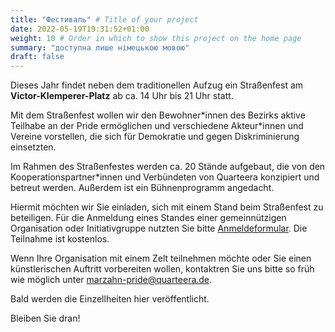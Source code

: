 ```yaml
---
title: "Фестиваль" # Title of your project
date: 2022-05-19T19:31:52+01:00
weight: 10 # Order in which to show this project on the home page
summary: "доступна лише німецькою мовою"
draft: false
---
```

Dieses Jahr findet neben dem traditionellen Aufzug ein Straßenfest am **Victor-Klemperer-Platz** ab ca. 14 Uhr bis 21 Uhr statt.

Mit dem Straßenfest wollen wir den Bewohner\*innen des Bezirks aktive Teilhabe an der Pride ermöglichen und verschiedene Akteur\*innen und Vereine vorstellen, die sich für Demokratie und gegen Diskriminierung einsetzten.

Im Rahmen des Straßenfestes werden ca. 20 Stände aufgebaut, die von den Kooperationspartner\*innen und Verbündeten von Quarteera konzipiert und betreut werden. Außerdem ist ein Bühnenprogramm angedacht. 

Hiermit möchten wir Sie einladen, sich mit einem Stand beim Straßenfest zu beteiligen. Für die Anmeldung eines Standes einer gemeinnützigen Organisation oder Initiativgruppe nutzten Sie bitte [Anmeldeformular](/Straßenfest_Anmeldung.pdf). Die Teilnahme ist kostenlos.

Wenn Ihre Organisation mit einem Zelt teilnehmen möchte oder Sie einen künstlerischen Auftritt vorbereiten wollen, kontaktren Sie uns bitte so früh wie möglich unter [marzahn-pride@quarteera.de](mailto:marzahn-pride@quarteera.de).

Bald werden die Еinzellheiten hier veröffentlicht.

Bleiben Sie dran!

